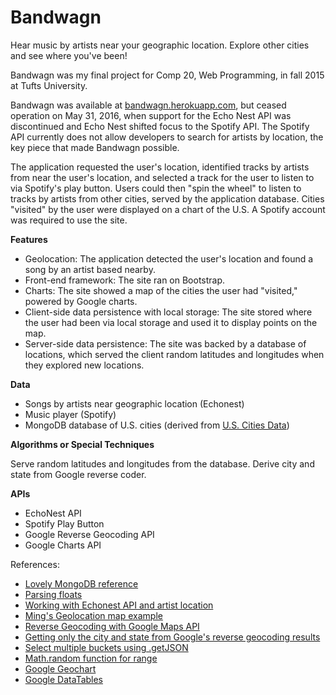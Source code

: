 # Bandwagn

Hear music by artists near your geographic location. Explore other cities and see where you've been!

Bandwagn was my final project for Comp 20, Web Programming, in fall 2015 at Tufts University.

Bandwagn was available at [bandwagn.herokuapp.com](http://bandwagn.herokuapp.com/), but ceased operation on May 31, 2016, when support for the Echo Nest API was discontinued and Echo Nest shifted focus to the Spotify API. The Spotify API currently does not allow developers to search for artists by location, the key piece that made Bandwagn possible.

The application requested the user's location, identified tracks by artists from near the user's location, and selected a track for the user to listen to via Spotify's play button. Users could then "spin the wheel" to listen to tracks by artists from other cities, served by the application database. Cities "visited" by the user were displayed on a chart of the U.S. A Spotify account was required to use the site.

**Features**
* Geolocation: The application detected the user's location and found a song by an artist based nearby.
* Front-end framework: The site ran on Bootstrap.
* Charts: The site showed a map of the cities the user had "visited," powered by Google charts.
* Client-side data persistence with local storage: The site stored where the user had been via local storage and used it to display points on the map.
* Server-side data persistence: The site was backed by a database of locations, which served the client random latitudes and longitudes when they explored new locations.

**Data**
* Songs by artists near geographic location (Echonest)
* Music player (Spotify)
* MongoDB database of U.S. cities (derived from [U.S. Cities Data](http://simplemaps.com/resources/us-cities-data))

**Algorithms or Special Techniques**

Serve random latitudes and longitudes from the database. Derive city and state from Google reverse coder.

**APIs**
* EchoNest API
* Spotify Play Button
* Google Reverse Geocoding API
* Google Charts API

References:
* [Lovely MongoDB reference](https://scotch.io/tutorials/an-introduction-to-mongodb)
* [Parsing floats](http://www.w3schools.com/jsref/jsref_parsefloat.asp)
* [Working with Echonest API and artist location](https://github.com/plamere/en-demos/blob/master/location/artist_location.html)
* [Ming's Geolocation map example](https://github.com/tuftsdev/WebProgramming/blob/gh-pages/examples/google_maps/geolocation_map.html)
* [Reverse Geocoding with Google Maps API](https://developers.google.com/maps/documentation/javascript/geocoding#reverse-geocoding-by-location)
* [Getting only the city and state from Google's reverse geocoding results](http://www.raymondcamden.com/2013/03/05/Simple-Reverse-Geocoding-Example)
* [Select multiple buckets using .getJSON](https://developer.echonest.com/forums/thread/1482)
* [Math.random function for range](https://developer.mozilla.org/en-US/docs/Web/JavaScript/Reference/Global_Objects/Math/random)
* [Google Geochart](https://developers.google.com/chart/interactive/docs/gallery/geochart?hl=en)
* [Google DataTables](https://developers.google.com/chart/interactive/docs/reference?hl=en)
